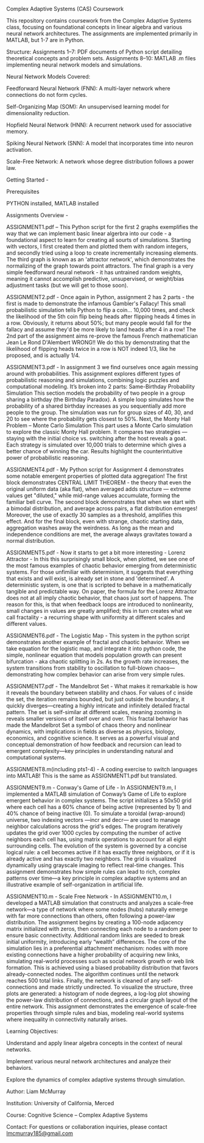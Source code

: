 Complex Adaptive Systems (CAS) Coursework

This repository contains coursework from the Complex Adaptive Systems class, focusing on foundational concepts in linear algebra and various neural network architectures. The assignments are implemented primarily in MATLAB, but 1-7 are in Python.​

Structure:
Assignments 1–7: PDF documents of Python script detailing theoretical concepts and problem sets.
Assignments 8–10: MATLAB .m files implementing neural network models and simulations.​

Neural Network Models Covered:

Feedforward Neural Network (FNN): A multi-layer network where connections do not form cycles.

Self-Organizing Map (SOM): An unsupervised learning model for dimensionality reduction.

Hopfield Neural Network (HNN): A recurrent network used for associative memory.

Spiking Neural Network (SNN): A model that incorporates time into neuron activation.

Scale-Free Network: A network whose degree distribution follows a power law.​

Getting Started -

Prerequisites

PYTHON installed,
MATLAB installed 


Assignments Overview - 

ASSIGNMENT1.pdf – This Python script for the first 2 graphs exemplifies the way that we can implement basic linear algerbra into our code - a foundational aspect to learn for creating all sourts of simulations. Starting with vectors, I first created them and plotted them with random integers, and secondly tried using a loop to create incrementally increasing elements. The third graph is known as an 'attractor network', which demonstrates the normalizing of the graph towards point attractors. The final graph is a very simple feedforward neural network - it has untrained random weights, meaning it cannot accomplish predictive, unsupervised, or weight/bias adjustment tasks (but we will get to those soon).

ASSIGNMENT2.pdf - Once again in Python, assignment 2 has 2 parts - the first is made to demonstrate the infamous Gambler's Fallacy! This small probabilistic simulation tells Python to flip a coin... 10,000 times, and check the likelihood of the 5th coin flip being heads after flipping heads 4 times in a row. Obviously, it returns about 50%; but many people would fall for the fallacy and assume they'd be more likely to land heads after 4 in a row! The 2nd part of the assignment aims re-prove the famous French mathematician Jean Le Rond D'Alembert WRONG!! We do this by demonstrating that the likelihood of flipping heads twice in a row is NOT indeed 1/3, like he proposed, and is actually 1/4. 

ASSIGNMENT3.pdf - In assignment 3 we find ourselves once again messing around with probabilities. This assignment explores different types of probabilistic reasoning and simulations, combining logic puzzles and computational modeling. It’s broken into 2 parts:
Same-Birthday Probability Simulation
This section models the probability of two people in a group sharing a birthday (the Birthday Paradox). A simple loop simulates how the probability of a shared birthday increases as you sequentially add more people to the group. The simulation was run for group sizes of 40, 30, and 20 to see where the probability gets closest to 50%.
Next, the Monty Hall Problem – Monte Carlo Simulation
This part uses a Monte Carlo simulation to explore the classic Monty Hall problem. It compares two strategies — staying with the initial choice vs. switching after the host reveals a goat. Each strategy is simulated over 10,000 trials to determine which gives a better chance of winning the car. Results highlight the counterintuitive power of probabilistic reasoning. 

ASSIGNMENT4.pdf - My Python script for Assignment 4 demonstrates some notable emergent properties of plotted data aggregation! The first block demonstrates CENTRAL LIMIT THEOREM - the theory that even the original uniform data (aka flat), when averaged adds structure — extreme values get "diluted," while mid-range values accumulate, forming the familiar bell curve. The second block demonstrates that when we start with a bimodal distribution, and average across pairs, a flat distribution emerges! Moreover, the use of exactly 30 samples as a threshold, amplifies this effect. And for the final block, even with strange, chaotic starting data, aggregation washes away the weirdness. As long as the mean and independence conditions are met, the average always gravitates toward a normal distribution.

ASSIGNMENT5.pdf - Now it starts to get a bit more interesting - Lorenz Attractor - 
In this this surprisingly small block, when plotted, we see one of the most famous examples of chaotic behavior emerging from deterministic systems. For those unfimiliar with determinism, it suggests that everything that exists and will exist, is already set in stone and 'determined'. A deterministic system, is one that is scripted to behave in a mathematically tangible and predictable way. On paper, the formula for the Lorenz Attractor does not at all imply chaotic behavior, that chaos just sort of happens. The reason for this, is that when feedback loops are introduced to nonlinearity, small changes in values are greatly amplified; this in turn creates what we call fractality - a recurring shape with uniformity at different scales and different values. 

ASSIGNMENT6.pdf - The Logistic Map - 
This system in the python script demonstrates another example of fractal and chaotic behavior. When we take equation for the logistic map, and integrate it into python code, the simple, nonlinear equation that models population growth can present bifurcation - aka chaotic splitting in 2s. As the growth rate increases, the system transitions from stability to oscillation to full-blown chaos—demonstrating how complex behavior can arise from very simple rules.

ASSIGNMENT7.pdf - The Mandelbrot Set - 
What makes it remarkable is how it reveals the boundary between stability and chaos. For values of c inside the set, the iteration remains bounded, but just outside the boundary, it quickly diverges—creating a highly intricate and infinitely detailed fractal pattern. The set is self-similar at different scales, meaning zooming in reveals smaller versions of itself over and over. This fractal behavior has made the Mandelbrot Set a symbol of chaos theory and nonlinear dynamics, with implications in fields as diverse as physics, biology, economics, and cognitive science. It serves as a powerful visual and conceptual demonstration of how feedback and recursion can lead to emergent complexity—key principles in understanding natural and computational systems.

ASSIGNMENT8.m(including pts1-4) - A coding exercise to switch languages into MATLAB! This is the same as ASSIGNMENT1.pdf but translated.

ASSIGNMENT9.m - Conway's Game of Life - 
In ASSIGNMENT9.m, I implemented a MATLAB simulation of Conway’s Game of Life to explore emergent behavior in complex systems. The script initializes a 50x50 grid where each cell has a 60% chance of being active (represented by 1) and 40% chance of being inactive (0). To simulate a toroidal (wrap-around) universe, two indexing vectors —incr and decr— are used to manage neighbor calculations across the grid's edges. The program iteratively updates the grid over 1000 cycles by computing the number of active neighbors each cell has, using matrix operations to account for all eight surrounding cells. The evolution of the system is governed by a concise logical rule: a cell becomes active if it has exactly three neighbors, or if it is already active and has exactly two neighbors. The grid is visualized dynamically using grayscale imaging to reflect real-time changes. This assignment demonstrates how simple rules can lead to rich, complex patterns over time—a key principle in complex adaptive systems and an illustrative example of self-organization in artificial life.

ASSIGNMENT10.m - Scale Free Network - 
In ASSIGNMENT10.m, I developed a MATLAB simulation that constructs and analyzes a scale-free network—a type of network where some nodes (hubs) naturally emerge with far more connections than others, often following a power-law distribution. The assignment begins by creating a 100-node adjacency matrix initialized with zeros, then connecting each node to a random peer to ensure basic connectivity. Additional random links are seeded to break initial uniformity, introducing early “wealth” differences. The core of the simulation lies in a preferential attachment mechanism: nodes with more existing connections have a higher probability of acquiring new links, simulating real-world processes such as social network growth or web link formation. This is achieved using a biased probability distribution that favors already-connected nodes. The algorithm continues until the network reaches 500 total links. Finally, the network is cleaned of any self-connections and made strictly undirected. To visualize the structure, three plots are generated: a histogram of node degrees, a log-log plot showing the power-law distribution of connections, and a circular graph layout of the entire network. This assignment demonstrates the emergence of scale-free properties through simple rules and bias, modeling real-world systems where inequality in connectivity naturally arises.

Learning Objectives:

Understand and apply linear algebra concepts in the context of neural networks.

Implement various neural network architectures and analyze their behaviors.

Explore the dynamics of complex adaptive systems through simulation.​

Author: Liam McMurray

Institution: University of California, Merced

Course: Cognitive Science – Complex Adaptive Systems​

Contact: For questions or collaboration inquiries, please contact lmcmurray185@gmail.com
